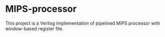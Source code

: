 # MIPS-processor
This project is a Verilog implementation of pipelined MIPS processor with window-based register file.
